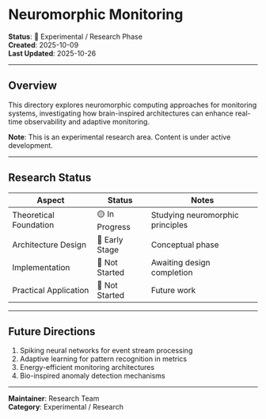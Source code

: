 # Neuromorphic Monitoring

**Status**: 🧪 Experimental / Research Phase  
**Created**: 2025-10-09  
**Last Updated**: 2025-10-26

---

## Overview

This directory explores neuromorphic computing approaches for monitoring systems, investigating how brain-inspired architectures can enhance real-time observability and adaptive monitoring.

**Note**: This is an experimental research area. Content is under active development.

---

## Research Status

| Aspect | Status | Notes |
|--------|--------|-------|
| Theoretical Foundation | 🟡 In Progress | Studying neuromorphic principles |
| Architecture Design | 🔴 Early Stage | Conceptual phase |
| Implementation | 🔴 Not Started | Awaiting design completion |
| Practical Application | 🔴 Not Started | Future work |

---

## Future Directions

1. Spiking neural networks for event stream processing
2. Adaptive learning for pattern recognition in metrics
3. Energy-efficient monitoring architectures
4. Bio-inspired anomaly detection mechanisms

---

**Maintainer**: Research Team  
**Category**: Experimental / Research
